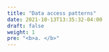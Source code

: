 ```yaml
---
title: "Data access patterns"
date: 2021-10-13T13:35:32-04:00
draft: false
weight: 1
pre: "<b>a. </b>"
---
```

